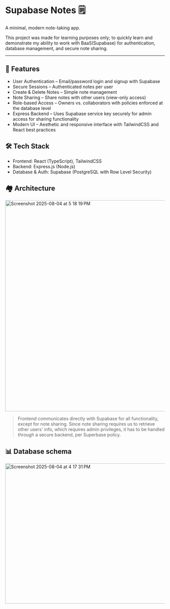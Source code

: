 # Supabase Notes 🗒️
A minimal, modern note-taking app.

This project was made for learning purposes only; to quickly learn and demonstrate my ability to work with BaaS(Supabase) for authentication, database management, and secure note sharing.

----

## 🚀 Features
- User Authentication – Email/password login and signup with Supabase
- Secure Sessions – Authenticated notes per user
- Create & Delete Notes – Simple note management
- Note Sharing – Share notes with other users (view-only access)
- Role-based Access – Owners vs. collaborators with policies enforced at the database level
- Express Backend – Uses Supabase service key securely for admin access for sharing functionality
- Modern UI – Aesthetic and responsive interface with TailwindCSS and React best practices

## 🛠️ Tech Stack

- Frontend: React (TypeScript), TailwindCSS
- Backend: Express.js (Node.js)
- Database & Auth: Supabase (PostgreSQL with Row Level Security)

## 🏘️ Architecture
<img width="853" height="667" alt="Screenshot 2025-08-04 at 5 18 19 PM" src="https://github.com/user-attachments/assets/d5d7dbbf-1d38-4fa5-8497-d4f54d8e5ecf" />

> Frontend communicates directly with Supabase for all functionality, except for note sharing. Since note sharing requires us to retrieve other users' info, which requires admin privileges, it has to be handled through a secure backend, per Superbase policy.

## 📊 Database schema 
 <img width="853" height="443" alt="Screenshot 2025-08-04 at 4 17 31 PM" src="https://github.com/user-attachments/assets/49df02fd-3661-47e0-a996-8964eb4bca1c" />
